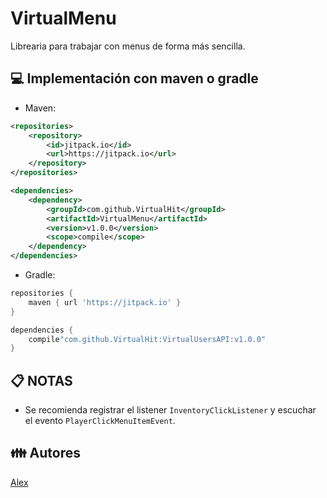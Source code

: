 # VirtualMenu

Librearia para trabajar con menus de forma más sencilla.

## 💻 Implementación con maven o gradle
- Maven:
```xml
<repositories>
    <repository>
        <id>jitpack.io</id>
        <url>https://jitpack.io</url>
    </repository>
</repositories>

<dependencies>
    <dependency>
        <groupId>com.github.VirtualHit</groupId>
        <artifactId>VirtualMenu</artifactId>
        <version>v1.0.0</version>
        <scope>compile</scope>
    </dependency>
</dependencies>
```
- Gradle:
```groovy
repositories {
    maven { url 'https://jitpack.io' }
}

dependencies {
    compile"com.github.VirtualHit:VirtualUsersAPI:v1.0.0"
}
```

## 📋 NOTAS

- Se recomienda registrar el listener `InventoryClickListener` y escuchar el evento `PlayerClickMenuItemEvent`.

## 👪 Autores

[Alex](https://github.com/alexcastro1919)

